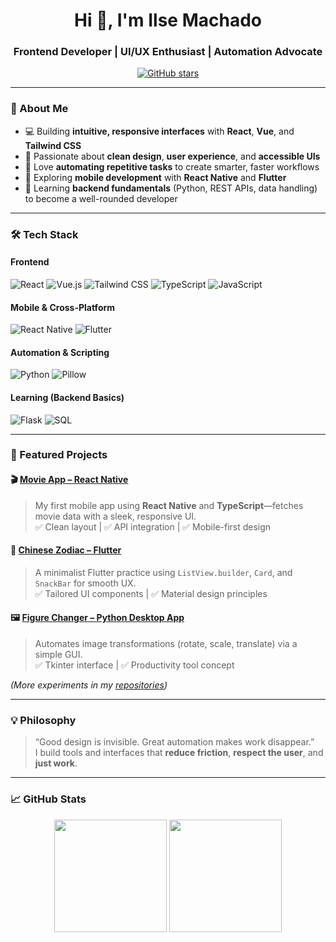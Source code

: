 <!-- Keep it clean, modern, and focused on frontend & automation -->
<h1 align="center">Hi 👋, I'm Ilse Machado</h1>
<h3 align="center">Frontend Developer | UI/UX Enthusiast | Automation Advocate</h3>

<p align="center">
  <a href="https://github.com/Magi3654?tab=repositories">
    <img src="https://img.shields.io/github/stars/Magi3654?style=social" alt="GitHub stars" />
  </a>
</p>

---

### 🌟 About Me
- 💻 Building **intuitive, responsive interfaces** with **React**, **Vue**, and **Tailwind CSS**
- 🎨 Passionate about **clean design**, **user experience**, and **accessible UIs**
- 🤖 Love **automating repetitive tasks** to create smarter, faster workflows
- 📱 Exploring **mobile development** with **React Native** and **Flutter**
- 🧠 Learning **backend fundamentals** (Python, REST APIs, data handling) to become a well-rounded developer

---

### 🛠️ Tech Stack

#### Frontend
![React](https://img.shields.io/badge/React-61DAFB?style=flat&logo=react&logoColor=black)
![Vue.js](https://img.shields.io/badge/Vue.js-4FC08D?style=flat&logo=vuedotjs&logoColor=white)
![Tailwind CSS](https://img.shields.io/badge/Tailwind_CSS-38B2AC?style=flat&logo=tailwind-css&logoColor=white)
![TypeScript](https://img.shields.io/badge/TypeScript-3178C6?style=flat&logo=typescript&logoColor=white)
![JavaScript](https://img.shields.io/badge/JavaScript-F7DF1E?style=flat&logo=javascript&logoColor=black)

#### Mobile & Cross-Platform
![React Native](https://img.shields.io/badge/React_Native-20232A?style=flat&logo=react&logoColor=61DAFB)
![Flutter](https://img.shields.io/badge/Flutter-02569B?style=flat&logo=flutter&logoColor=white)

#### Automation & Scripting
![Python](https://img.shields.io/badge/Python-3776AB?style=flat&logo=python&logoColor=white)
![Pillow](https://img.shields.io/badge/Pillow-3776AB?style=flat&logo=python&logoColor=white)

#### Learning (Backend Basics)
![Flask](https://img.shields.io/badge/Flask-000000?style=flat&logo=flask&logoColor=white)
![SQL](https://img.shields.io/badge/SQL-4478A1?style=flat&logo=sqlite&logoColor=white)

---

### 🚀 Featured Projects

#### 🎬 [Movie App – React Native](https://github.com/Magi3654/movies_app_react_native)
> My first mobile app using **React Native** and **TypeScript**—fetches movie data with a sleek, responsive UI.  
> ✅ Clean layout | ✅ API integration | ✅ Mobile-first design

#### 🏮 [Chinese Zodiac – Flutter](https://github.com/Magi3654/chinese-zodiac-list)
> A minimalist Flutter practice using `ListView.builder`, `Card`, and `SnackBar` for smooth UX.  
> ✅ Tailored UI components | ✅ Material design principles

#### 🖼️ [Figure Changer – Python Desktop App](https://github.com/Magi3654/figureChanger)
> Automates image transformations (rotate, scale, translate) via a simple GUI.  
> ✅ Tkinter interface | ✅ Productivity tool concept


*(More experiments in my [repositories](https://github.com/Magi3654?tab=repositories))*

---

### 💡 Philosophy
> “Good design is invisible. Great automation makes work disappear.”  
> I build tools and interfaces that **reduce friction**, **respect the user**, and **just work**.

---

### 📈 GitHub Stats
<div align="center">
  <img height="180em" src="https://github-readme-stats.vercel.app/api?username=Magi3654&show_icons=true&theme=radical&count_private=true" />
  <img height="180em" src="https://github-readme-stats.vercel.app/api/top-langs/?username=Magi3654&layout=compact&theme=radical" />
</div>
